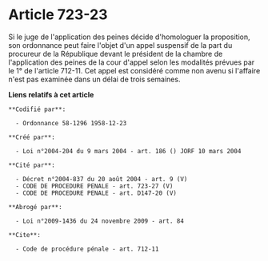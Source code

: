 # Article 723-23

Si le juge de l'application des peines décide d'homologuer la proposition, son ordonnance peut faire l'objet d'un appel
suspensif de la part du procureur de la République devant le président de la chambre de l'application des peines de la cour
d'appel selon les modalités prévues par le 1° de l'article 712-11. Cet appel est considéré comme non avenu si l'affaire n'est
pas examinée dans un délai de trois semaines.

**Liens relatifs à cet article**

	**Codifié par**:

	  - Ordonnance 58-1296 1958-12-23

	**Créé par**:

	  - Loi n°2004-204 du 9 mars 2004 - art. 186 () JORF 10 mars 2004

	**Cité par**:

	  - Décret n°2004-837 du 20 août 2004 - art. 9 (V)
	  - CODE DE PROCEDURE PENALE - art. 723-27 (V)
	  - CODE DE PROCEDURE PENALE - art. D147-20 (V)

	**Abrogé par**:

	  - Loi n°2009-1436 du 24 novembre 2009 - art. 84

	**Cite**:

	  - Code de procédure pénale - art. 712-11
